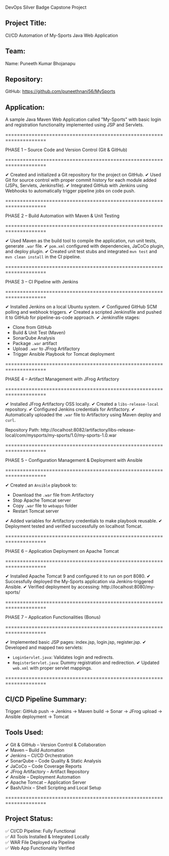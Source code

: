 DevOps Silver Badge Capstone Project 

Project Title:
--------------
CI/CD Automation of My-Sports Java Web Application

Team:
-----
Name: Puneeth Kumar Bhojanapu

Repository:
-----------
GitHub: https://github.com/puneethnani56/MySports

Application:
------------
A sample Java Maven Web Application called "My-Sports" with basic login and registration functionality implemented using JSP and Servlets.

====================================================================

PHASE 1 – Source Code and Version Control (Git & GitHub)

====================================================================

✔ Created and initialized a Git repository for the project on GitHub.
✔ Used Git for source control with proper commit history for each module added (JSPs, Servlets, Jenkinsfile).
✔ Integrated GitHub with Jenkins using Webhooks to automatically trigger pipeline jobs on code push.

====================================================================

PHASE 2 – Build Automation with Maven & Unit Testing

====================================================================

✔ Used Maven as the build tool to compile the application, run unit tests, generate `.war` file.
✔ `pom.xml` configured with dependencies, JaCoCo plugin, and deploy plugin.
✔ Created unit test stubs and integrated `mvn test` and `mvn clean install` in the CI pipeline.

====================================================================

PHASE 3 – CI Pipeline with Jenkins

====================================================================

✔ Installed Jenkins on a local Ubuntu system.
✔ Configured GitHub SCM polling and webhook triggers.
✔ Created a scripted Jenkinsfile and pushed it to GitHub for pipeline-as-code approach.
✔ Jenkinsfile stages:
   - Clone from GitHub
   - Build & Unit Test (Maven)
   - SonarQube Analysis
   - Package `.war` artifact
   - Upload `.war` to JFrog Artifactory
   - Trigger Ansible Playbook for Tomcat deployment

====================================================================

PHASE 4 – Artifact Management with JFrog Artifactory

====================================================================

✔ Installed JFrog Artifactory OSS locally.
✔ Created a `libs-release-local` repository.
✔ Configured Jenkins credentials for Artifactory.
✔ Automatically uploaded the `.war` file to Artifactory using Maven deploy and `curl`.

Repository Path:
http://localhost:8082/artifactory/libs-release-local/com/mysports/my-sports/1.0/my-sports-1.0.war

====================================================================

PHASE 5 – Configuration Management & Deployment with Ansible

====================================================================

✔ Created an `Ansible` playbook to:
   - Download the `.war` file from Artifactory
   - Stop Apache Tomcat server
   - Copy `.war` file to `webapps` folder
   - Restart Tomcat server

✔ Added variables for Artifactory credentials to make playbook reusable.
✔ Deployment tested and verified successfully on localhost Tomcat.

====================================================================

PHASE 6 – Application Deployment on Apache Tomcat

====================================================================

✔ Installed Apache Tomcat 9 and configured it to run on port 8080.
✔ Successfully deployed the My-Sports application via Jenkins-triggered Ansible.
✔ Verified deployment by accessing:
   http://localhost:8080/my-sports/

====================================================================

PHASE 7 – Application Functionalities (Bonus)

====================================================================

✔ Implemented basic JSP pages: index.jsp, login.jsp, register.jsp.
✔ Developed and mapped two servlets:
   - `LoginServlet.java`: Validates login and redirects.
   - `RegisterServlet.java`: Dummy registration and redirection.
✔ Updated `web.xml` with proper servlet mappings.

====================================================================

CI/CD Pipeline Summary:
-----------------------
Trigger: GitHub push → Jenkins → Maven build → Sonar → JFrog upload → Ansible deployment → Tomcat

Tools Used:
-----------
✔ Git & GitHub – Version Control & Collaboration  
✔ Maven – Build Automation  
✔ Jenkins – CI/CD Orchestration  
✔ SonarQube – Code Quality & Static Analysis  
✔ JaCoCo – Code Coverage Reports  
✔ JFrog Artifactory – Artifact Repository  
✔ Ansible – Deployment Automation  
✔ Apache Tomcat – Application Server  
✔ Bash/Unix – Shell Scripting and Local Setup

====================================================================

Project Status:
---------------
✅ CI/CD Pipeline: Fully Functional  
✅ All Tools Installed & Integrated Locally  
✅ WAR File Deployed via Pipeline  
✅ Web App Functionality Verified

